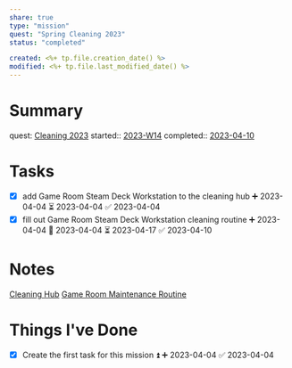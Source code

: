 ```yaml
---
share: true
type: "mission"
quest: "Spring Cleaning 2023"
status: "completed"

created: <%+ tp.file.creation_date() %> 
modified: <%+ tp.file.last_modified_date() %>
---
```

  
# Summary
quest: [Cleaning 2023](./Cleaning%202023.md)
started:: [2023-W14](./2023-W14.md)
completed:: [2023-04-10](./2023-04-10.md)
# Tasks

- [x] add Game Room Steam Deck Workstation to the cleaning hub ➕ 2023-04-04 ⏳ 2023-04-04 ✅ 2023-04-04
- [x] fill out Game Room Steam Deck Workstation cleaning routine ➕ 2023-04-04 🛫 2023-04-04 ⏳ 2023-04-17 ✅ 2023-04-10
# Notes
[Cleaning Hub](./Cleaning%20Hub.md)
[Game Room Maintenance Routine](./Game%20Room%20Maintenance%20Routine.md)
# Things I've Done
- [x] Create the first task for this mission ⏫ ➕ 2023-04-04 ✅ 2023-04-04